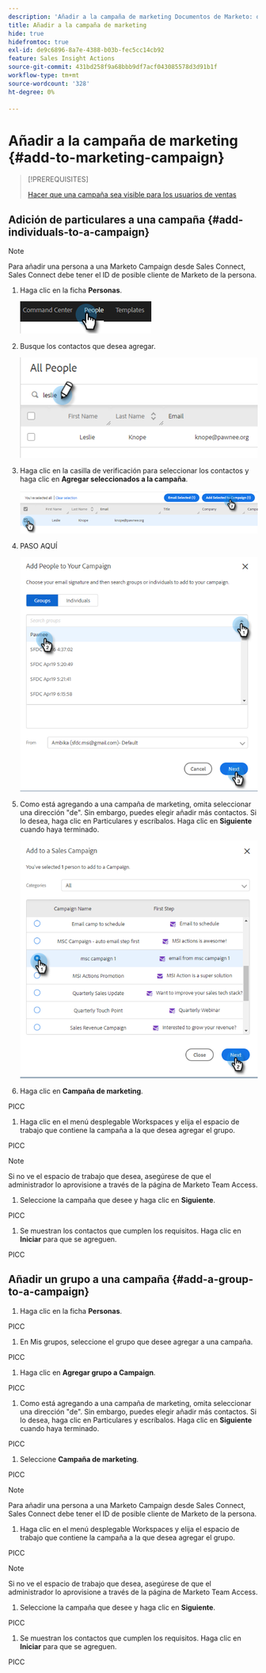 ```yaml
---
description: 'Añadir a la campaña de marketing Documentos de Marketo: documentación del producto'
title: Añadir a la campaña de marketing
hide: true
hidefromtoc: true
exl-id: de9c6896-8a7e-4388-b03b-fec5cc14cb92
feature: Sales Insight Actions
source-git-commit: 431bd258f9a68bbb9df7acf043085578d3d91b1f
workflow-type: tm+mt
source-wordcount: '328'
ht-degree: 0%

---
```


# Añadir a la campaña de marketing {#add-to-marketing-campaign}

>[!PREREQUISITES]
>
>[Hacer que una campaña sea visible para los usuarios de ventas](/help/marketo/product-docs/marketo-sales-insight/actions/marketo/make-a-campaign-visible-to-sales-connect-users.md)

## Adición de particulares a una campaña {#add-individuals-to-a-campaign}

>[!NOTE]
>
>Para añadir una persona a una Marketo Campaign desde Sales Connect, Sales Connect debe tener el ID de posible cliente de Marketo de la persona.

1. Haga clic en la ficha **Personas**.

   ![](assets/add-to-marketing-campaign-1.png)

1. Busque los contactos que desea agregar.

   ![](assets/add-to-marketing-campaign-2.png)

1. Haga clic en la casilla de verificación para seleccionar los contactos y haga clic en **Agregar seleccionados a la campaña**.

   ![](assets/add-to-marketing-campaign-3.png)

1. PASO AQUÍ

   ![](assets/add-to-marketing-campaign-4.png)

1. Como está agregando a una campaña de marketing, omita seleccionar una dirección &quot;de&quot;. Sin embargo, puedes elegir añadir más contactos. Si lo desea, haga clic en Particulares y escríbalos. Haga clic en **Siguiente** cuando haya terminado.

   ![](assets/add-to-marketing-campaign-5.png)

1. Haga clic en **Campaña de marketing**.

PICC

1. Haga clic en el menú desplegable Workspaces y elija el espacio de trabajo que contiene la campaña a la que desea agregar el grupo.

PICC

>[!NOTE]
>
>Si no ve el espacio de trabajo que desea, asegúrese de que el administrador lo aprovisione a través de la página de Marketo Team Access.

1. Seleccione la campaña que desee y haga clic en **Siguiente**.

PICC

1. Se muestran los contactos que cumplen los requisitos. Haga clic en **Iniciar** para que se agreguen.

PICC

## Añadir un grupo a una campaña {#add-a-group-to-a-campaign}

1. Haga clic en la ficha **Personas**.

PICC

1. En Mis grupos, seleccione el grupo que desee agregar a una campaña.

PICC

1. Haga clic en **Agregar grupo a Campaign**.

PICC

1. Como está agregando a una campaña de marketing, omita seleccionar una dirección &quot;de&quot;. Sin embargo, puedes elegir añadir más contactos. Si lo desea, haga clic en Particulares y escríbalos. Haga clic en **Siguiente** cuando haya terminado.

PICC

1. Seleccione **Campaña de marketing**.

PICC

>[!NOTE]
>
>Para añadir una persona a una Marketo Campaign desde Sales Connect, Sales Connect debe tener el ID de posible cliente de Marketo de la persona.

1. Haga clic en el menú desplegable Workspaces y elija el espacio de trabajo que contiene la campaña a la que desea agregar el grupo.

PICC

>[!NOTE]
>
>Si no ve el espacio de trabajo que desea, asegúrese de que el administrador lo aprovisione a través de la página de Marketo Team Access.

1. Seleccione la campaña que desee y haga clic en **Siguiente**.

PICC

1. Se muestran los contactos que cumplen los requisitos. Haga clic en **Iniciar** para que se agreguen.

PICC
